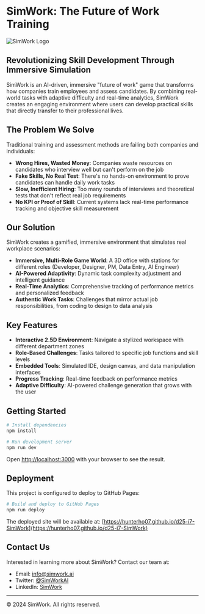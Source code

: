 # SimWork: The Future of Work Training

![SimWork Logo](./public/images/logo.png)

## Revolutionizing Skill Development Through Immersive Simulation

SimWork is an AI-driven, immersive "future of work" game that transforms how companies train employees and assess candidates. By combining real-world tasks with adaptive difficulty and real-time analytics, SimWork creates an engaging environment where users can develop practical skills that directly transfer to their professional lives.

## The Problem We Solve

Traditional training and assessment methods are failing both companies and individuals:

- **Wrong Hires, Wasted Money**: Companies waste resources on candidates who interview well but can't perform on the job
- **Fake Skills, No Real Test**: There's no hands-on environment to prove candidates can handle daily work tasks
- **Slow, Inefficient Hiring**: Too many rounds of interviews and theoretical tests that don't reflect real job requirements
- **No KPI or Proof of Skill**: Current systems lack real-time performance tracking and objective skill measurement

## Our Solution

SimWork creates a gamified, immersive environment that simulates real workplace scenarios:

- **Immersive, Multi-Role Game World**: A 3D office with stations for different roles (Developer, Designer, PM, Data Entry, AI Engineer)
- **AI-Powered Adaptivity**: Dynamic task complexity adjustment and intelligent guidance
- **Real-Time Analytics**: Comprehensive tracking of performance metrics and personalized feedback
- **Authentic Work Tasks**: Challenges that mirror actual job responsibilities, from coding to design to data analysis

## Key Features

- **Interactive 2.5D Environment**: Navigate a stylized workspace with different department zones
- **Role-Based Challenges**: Tasks tailored to specific job functions and skill levels
- **Embedded Tools**: Simulated IDE, design canvas, and data manipulation interfaces
- **Progress Tracking**: Real-time feedback on performance metrics
- **Adaptive Difficulty**: AI-powered challenge generation that grows with the user

## Getting Started

```bash
# Install dependencies
npm install

# Run development server
npm run dev
```

Open [http://localhost:3000](http://localhost:3000) with your browser to see the result.

## Deployment

This project is configured to deploy to GitHub Pages:

```bash
# Build and deploy to GitHub Pages
npm run deploy
```

The deployed site will be available at: [https://hunterho07.github.io/d25-i7-SimWork](https://hunterho07.github.io/d25-i7-SimWork)

## Contact Us

Interested in learning more about SimWork? Contact our team at:

- Email: info@simwork.ai
- Twitter: [@SimWorkAI](https://twitter.com/SimWorkAI)
- LinkedIn: [SimWork](https://linkedin.com/company/simwork)

---

© 2024 SimWork. All rights reserved.
